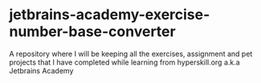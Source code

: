 # jetbrains-academy-exercise-number-base-converter
A repository where I will be keeping all the exercises, assignment and pet projects that I have completed while learning from hyperskill.org a.k.a Jetbrains Academy
